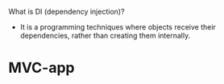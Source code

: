 What is DI (dependency injection)?

- It is a programming techniques where objects receive their dependencies, rather than creating them internally. 

# MVC-app
